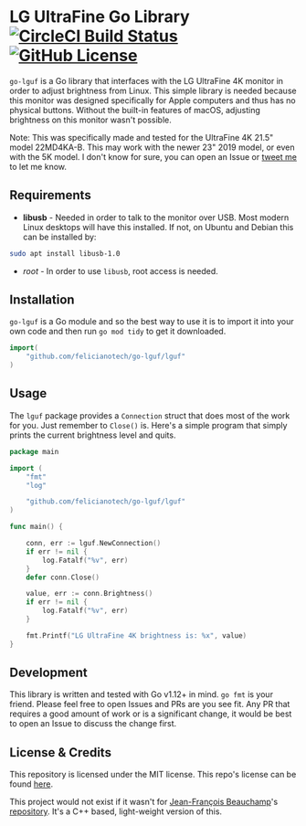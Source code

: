 # LG UltraFine Go Library [![CircleCI Build Status](https://circleci.com/gh/felicianotech/go-lguf.svg?style=shield)](https://circleci.com/gh/felicianotech/go-lguf) [![GitHub License](https://img.shields.io/badge/license-MIT-blue.svg)](https://raw.githubusercontent.com/felicianotech/go-lguf/master/LICENSE)

`go-lguf` is a Go library that interfaces with the LG UltraFine 4K monitor in order to adjust brightness from Linux.
This simple library is needed because this monitor was designed specifically for Apple computers and thus has no physical buttons.
Without the built-in features of macOS, adjusting brightness on this monitor wasn't possible.

Note: This was specifically made and tested for the UltraFine 4K 21.5" model 22MD4KA-B.
This may work with the newer 23" 2019 model, or even with the 5K model.
I don't know for sure, you can open an Issue or [tweet me](https://twitter.com/FelicianoTech) to let me know.


## Requirements

- **libusb** - Needed in order to talk to the monitor over USB.
Most modern Linux desktops will have this installed.
If not, on Ubuntu and Debian this can be installed by:

```bash
sudo apt install libusb-1.0
```
- *root* - In order to use `libusb`, root access is needed.


## Installation

`go-lguf` is a Go module and so the best way to use it is to import it into your own code and then run `go mod tidy` to get it downloaded.

```go
import(
	"github.com/felicianotech/go-lguf/lguf"
)
```


## Usage

The `lguf` package provides a `Connection` struct that does most of the work for you.
Just remember to `Close()` is.
Here's a simple program that simply prints the current brightness level and quits.

```go
package main

import (
	"fmt"
	"log"

	"github.com/felicianotech/go-lguf/lguf"
)

func main() {

	conn, err := lguf.NewConnection()
	if err != nil {
		log.Fatalf("%v", err)
	}
	defer conn.Close()

	value, err := conn.Brightness()
	if err != nil {
		log.Fatalf("%v", err)
	}

	fmt.Printf("LG UltraFine 4K brightness is: %x", value)
}
```


## Development

This library is written and tested with Go v1.12+ in mind.
`go fmt` is your friend.
Please feel free to open Issues and PRs are you see fit.
Any PR that requires a good amount of work or is a significant change, it would be best to open an Issue to discuss the change first.


## License & Credits

This repository is licensed under the MIT license.
This repo's license can be found [here](./LICENSE).

This project would not exist if it wasn't for [Jean-François Beauchamp](https://github.com/velum)'s [repository](https://github.com/velum/lguf-brightness).
It's a C++ based, light-weight version of this.
